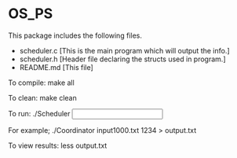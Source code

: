 # OS_PS

This package includes the following files.

- scheduler.c [This is the main program which will output the info.]
- scheduler.h [Header file declaring the structs used in program.]
- README.md [This file]

To compile:
    make all

To clean:
    make clean

To run:
    ./Scheduler <input file> <random seed>

For example;
    ./Coordinator input1000.txt 1234 > output.txt

To view results: 
    less output.txt
